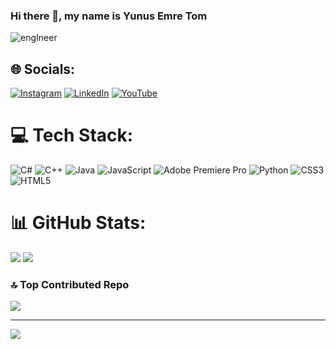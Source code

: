 ### Hi there 👋, my name is Yunus Emre Tom

![engIneer](https://github.com/user-attachments/assets/368e06b2-1a02-4f9a-a669-6b74d2decadb)



## 🌐 Socials:
[![Instagram](https://img.shields.io/badge/Instagram-%23E4405F.svg?logo=Instagram&logoColor=white)](https://instagram.com/yunusemretom) [![LinkedIn](https://img.shields.io/badge/LinkedIn-%230077B5.svg?logo=linkedin&logoColor=white)](https://linkedin.com/in/yunus-emre-tom-463706216/)  [![YouTube](https://img.shields.io/badge/YouTube-%23FF0000.svg?logo=YouTube&logoColor=white)](https://youtube.com/@yunusemretom)

# 💻 Tech Stack:
![C#](https://img.shields.io/badge/c%23-%23239120.svg?style=for-the-badge&logo=csharp&logoColor=white) ![C++](https://img.shields.io/badge/c++-%2300599C.svg?style=for-the-badge&logo=c%2B%2B&logoColor=white) ![Java](https://img.shields.io/badge/java-%23ED8B00.svg?style=for-the-badge&logo=openjdk&logoColor=white) ![JavaScript](https://img.shields.io/badge/javascript-%23323330.svg?style=for-the-badge&logo=javascript&logoColor=%23F7DF1E) ![Adobe Premiere Pro](https://img.shields.io/badge/Adobe%20Premiere%20Pro-9999FF.svg?style=for-the-badge&logo=Adobe%20Premiere%20Pro&logoColor=white) ![Python](https://img.shields.io/badge/python-3670A0?style=for-the-badge&logo=python&logoColor=ffdd54) ![CSS3](https://img.shields.io/badge/css3-%231572B6.svg?style=for-the-badge&logo=css3&logoColor=white) ![HTML5](https://img.shields.io/badge/html5-%23E34F26.svg?style=for-the-badge&logo=html5&logoColor=white)
# 📊 GitHub Stats:
![](https://github-readme-stats.vercel.app/api?username=YunusEmreTom&theme=blue-green&hide_border=true&include_all_commits=true&count_private=false)
![](https://github-readme-stats.vercel.app/api/top-langs/?username=YunusEmreTom&theme=blue-green&hide_border=true&include_all_commits=true&count_private=false&layout=compact)

### 🔝 Top Contributed Repo
![](https://github-contributor-stats.vercel.app/api?username=YunusEmreTom&limit=5&theme=apprentice&combine_all_yearly_contributions=true)

---
[![](https://visitcount.itsvg.in/api?id=YunusEmreTom&icon=2&color=0)](https://visitcount.itsvg.in)

<!-- Proudly created with GPRM ( https://gprm.itsvg.in ) -->
